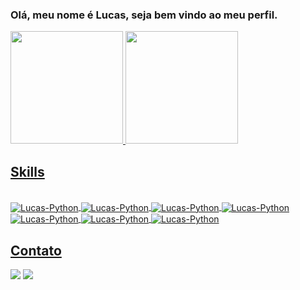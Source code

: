 ### Olá, meu nome é Lucas, seja bem vindo ao meu perfil.

<div>
  <a href="https://github.com/LucasAlvesCampos">
  <img height="180em" src="https://github-readme-stats.vercel.app/api?username=LucasAlvesCampos&show_icons=true&theme=dracula&include_all_commits=true&count_private=true"/>
  <img height="180em" src="https://github-readme-stats.vercel.app/api/top-langs/?username=LucasAlvesCampos&layout=compact&langs_count=7&theme=dracula"/>
</div>
  
## Skills
<div style="display: inline_block"><br>
  <img align="center" alt="Lucas-Python" src="https://img.shields.io/badge/Python-3776AB?style=for-the-badge&logo=python&logoColor=white">
  <img align="center" alt="Lucas-Python" src="https://img.shields.io/badge/Flask-000000?style=for-the-badge&logo=flask&logoColor=white">
  <img align="center" alt="Lucas-Python" src="https://img.shields.io/badge/Android-3DDC84?style=for-the-badge&logo=android&logoColor=white">
  <img align="center" alt="Lucas-Python" src="https://img.shields.io/badge/Kotlin-0095D5?&style=for-the-badge&logo=kotlin&logoColor=white">
  <img align="center" alt="Lucas-Python" src="https://img.shields.io/badge/HTML5-E34F26?style=for-the-badge&logo=html5&logoColor=white">
  <img align="center" alt="Lucas-Python" src="https://img.shields.io/badge/CSS3-1572B6?style=for-the-badge&logo=css3&logoColor=white">
  <img align="center" alt="Lucas-Python" src="https://img.shields.io/badge/JavaScript-F7DF1E?style=for-the-badge&logo=javascript&logoColor=black">
</div>

## Contato
  
 <div>
   <a href = "mailto:lucasalvescampos@gmail.com"><img src="https://img.shields.io/badge/Gmail-D14836?style=for-the-badge&logo=gmail&logoColor=white" target="_blank"></a>
  <a href="https://www.linkedin.com/in/lucasalvescampos1/" target="_blank"><img src="https://img.shields.io/badge/-LinkedIn-%230077B5?style=for-the-badge&logo=linkedin&logoColor=white" target="_blank"></a> 
   
  </div>
  
